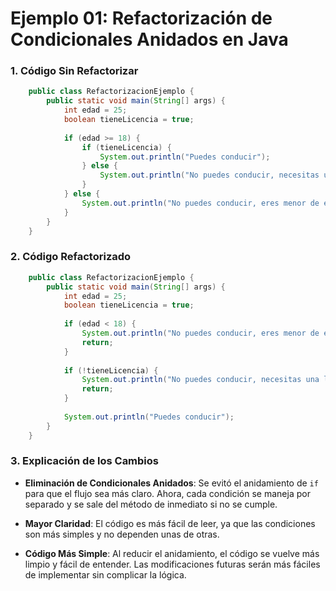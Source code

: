 # Ejemplo 01: Refactorización de Condicionales Anidados en Java

### 1. Código Sin Refactorizar
```java
    public class RefactorizacionEjemplo {
        public static void main(String[] args) {
            int edad = 25;
            boolean tieneLicencia = true;
    
            if (edad >= 18) {
                if (tieneLicencia) {
                    System.out.println("Puedes conducir");
                } else {
                    System.out.println("No puedes conducir, necesitas una licencia");
                }
            } else {
                System.out.println("No puedes conducir, eres menor de edad");
            }
        }
    }
```

### 2. Código Refactorizado
```java
    public class RefactorizacionEjemplo {
        public static void main(String[] args) {
            int edad = 25;
            boolean tieneLicencia = true;
    
            if (edad < 18) {
                System.out.println("No puedes conducir, eres menor de edad");
                return;
            }
    
            if (!tieneLicencia) {
                System.out.println("No puedes conducir, necesitas una licencia");
                return;
            }
    
            System.out.println("Puedes conducir");
        }
    }
```
   
### 3. Explicación de los Cambios


- **Eliminación de Condicionales Anidados**: Se evitó el anidamiento de `if` para que el flujo sea más claro. Ahora, cada condición se maneja por separado y se sale del método de inmediato si no se cumple.

- **Mayor Claridad**: El código es más fácil de leer, ya que las condiciones son más simples y no dependen unas de otras.

- **Código Más Simple**: Al reducir el anidamiento, el código se vuelve más limpio y fácil de entender. Las modificaciones futuras serán más fáciles de implementar sin complicar la lógica.

 
